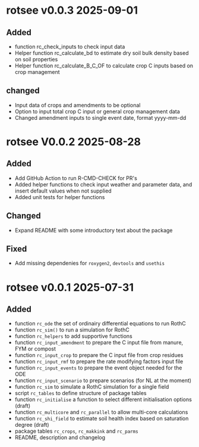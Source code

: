 # rotsee v0.0.3 2025-09-01
## Added
* function rc_check_inputs to check input data
* Helper function rc_calculate_bd to estimate dry soil bulk density based on soil properties
* Helper function rc_calculate_B_C_OF to calculate crop C inputs based on crop management

## changed
* Input data of crops and amendments to be optional
* Option to input total crop C input or general crop management data
* Changed amendment inputs to single event date, format yyyy-mm-dd

# rotsee V0.0.2 2025-08-28

## Added
* Add GitHub Action to run R-CMD-CHECK for PR's
* Added helper functions to check input weather and parameter data, and insert default values when not supplied
* Added unit tests for helper functions

## Changed
* Expand README with some introductory text about the package

## Fixed
* Add missing dependenies for `roxygen2`, `devtools` and `usethis`

# rotsee v0.0.1 2025-07-31

## Added
* function `rc_ode` the set of ordinairy differential equations to run RothC
* function `rc_sim()` to run a simulation for RothC
* function `rc_helpers` to add supportive functions
* function `rc_input_amendment` to prepare the C input file from manure, FYM or compost
* function `rc_input_crop` to prepare the C input file from crop residues
* function `rc_input_rmf` to prepare the rate modifying factors input file
* function `rc_input_events` to prepare the event object needed for the ODE
* function `rc_input_scenario` to prepare scenarios (for NL at the moment)
* function `rc_sim` to simulate a RothC simulation for a single field
* script `rc_tables` to define structure of package tables
* function `rc_initialise` a function to select different initialisation options (draft)
* function `rc_multicore` and `rc_parallel` to allow multi-core calculations
* function `rc_shi_field` to estimate soil health index based on saturation degree (draft)
* package tables `rc_crops`, `rc_makkink` and `rc_parms`
* README, description and changelog
